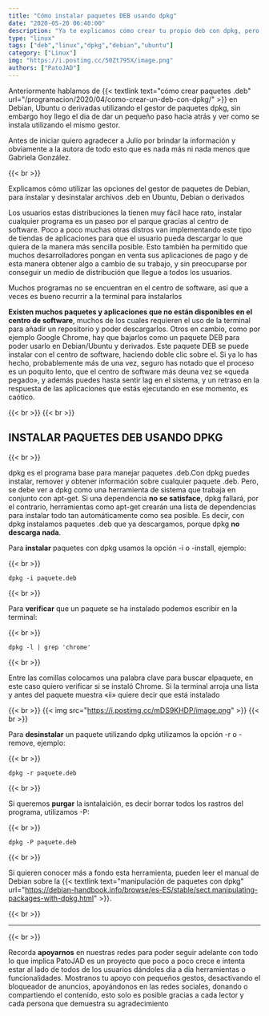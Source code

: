 ```yaml
---
title: "Cómo instalar paquetes DEB usando dpkg"
date: "2020-05-20 06:40:00"
description: "Ya te explicamos cómo crear tu propio deb con dpkg, pero nos falto explicar como instalarlo, ya no tenes mas dudas asi se instala un deb con dpkg."
type: "linux"
tags: ["deb","linux","dpkg","debian","ubuntu"]
category: ["Linux"]
img: "https://i.postimg.cc/50Zt795X/image.png"
authors: ["PatoJAD"]
---
```


Anteriormente hablamos de {{< textlink text="cómo crear paquetes .deb" url="/programacion/2020/04/como-crear-un-deb-con-dpkg/" >}} en Debian, Ubuntu o derivadas utilizando el gestor de paquetes dpkg, sin embargo hoy llego el dia de dar un pequeño paso hacia atrás y ver como se instala utilizando el mismo gestor.

Antes de iniciar quiero agradecer a Julio por brindar la información y obviamente a la autora de todo esto que es nada más ni nada menos que Gabriela González.

{{< br >}}

Explicamos cómo utilizar las opciones del gestor de paquetes de Debian, para instalar y desinstalar archivos .deb en Ubuntu, Debian o derivados

Los usuarios estas distribuciones la tienen muy fácil  hace rato, instalar cualquier programa es un paseo por el  parque gracias al centro de software. Poco a poco muchas  otras distros van implementando este tipo de tiendas de  aplicaciones para que el usuario pueda descargar lo que  quiera de la manera más sencilla posible. Esto también ha  permitido que muchos desarrolladores pongan en venta sus  aplicaciones de pago y de esta manera obtener algo a cambio de su trabajo, y sin preocuparse por conseguir un medio de  distribución que llegue a todos los usuarios.

Muchos programas no se encuentran en el centro de software, así que a veces es bueno recurrir a la terminal para instalarlos

**Existen muchos paquetes y aplicaciones que no están disponibles en el centro de software**, muchos de los cuales requieren el uso de la terminal para añadir un repositorio y poder descargarlos. Otros en cambio, como por ejemplo Google Chrome, hay que bajarlos como un paquete DEB para poder usarlo en Debian/Ubuntu y derivados. Este paquete DEB se puede instalar con el centro de software, haciendo doble clic sobre el. Si ya lo has hecho, probablemente más de una vez, seguro has notado que el proceso es un poquito lento, que el centro de software más deuna vez se «queda pegado», y además puedes hasta sentir lag en el sistema, y un retraso en la respuesta de las aplicaciones que estás ejecutando en ese momento, es caótico.

{{< br >}}
{{< br >}}

## INSTALAR PAQUETES DEB USANDO DPKG

{{< br >}}

dpkg es el programa base para manejar paquetes .deb.Con dpkg puedes instalar, remover y obtener información sobre cualquier paquete .deb. Pero, se debe ver a dpkg como una herramienta de sistema que trabaja en conjunto con apt-get. Si una dependencia **no se satisface**, dpkg fallará, por el contrario, herramientas como apt-get crearán una lista de dependencias para instalar todo tan automáticamente como sea posible. Es decir, con dpkg instalamos paquetes .deb que ya descargamos, porque dpkg **no descarga nada**.

Para **instalar** paquetes con dpkg usamos la opción -i o -install, ejemplo:

{{< br >}}

    dpkg -i paquete.deb

{{< br >}}

Para **verificar** que un paquete se ha instalado podemos escribir en la terminal:

{{< br >}}

    dpkg -l | grep 'chrome'

{{< br >}}

Entre las comillas colocamos una palabra clave para buscar elpaquete, en este caso quiero verificar si se instaló Chrome. Si la terminal arroja una lista y antes del paquete muestra «ii» quiere decir que está instalado

{{< br >}}
{{< img src="https://i.postimg.cc/mDS9KHDP/image.png" >}}
{{< br >}}

Para **desinstalar** un paquete utilizando dpkg utilizamos la opción -r o -remove, ejemplo:

{{< br >}}

    dpkg -r paquete.deb

{{< br >}}

Si queremos **purgar** la isntalaición, es decir borrar todos los rastros del programa, utilizamos -P:

{{< br >}}

    dpkg -P paquete.deb

{{< br >}}

Si quieren conocer más a fondo esta herramienta, pueden leer el manual de Debian sobre la {{< textlink text="manipulación de paquetes con dpkg" url="https://debian-handbook.info/browse/es-ES/stable/sect.manipulating-packages-with-dpkg.html" >}}.

{{< br >}}

---

{{< br >}}

Recorda **apoyarnos** en nuestras redes para poder seguir adelante con todo lo que implica PatoJAD es un proyecto que poco a poco crece e intenta estar al lado de todos de los usuarios dándoles dia a dia herramientas o funcionalidades. Mostranos tu apoyo con pequeños gestos, desactivando el bloqueador de anuncios, apoyándonos en las redes sociales, donando o compartiendo el contenido, esto solo es posible gracias a cada lector y cada persona que demuestra su agradecimiento
